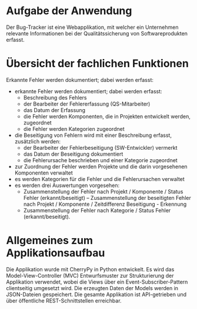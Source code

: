 # Aufgabe der Anwendung
Der Bug-Tracker ist eine Webapplikation, mit welcher ein Unternehmen 
relevante Informationen bei der Qualitätssicherung von Softwareprodukten erfasst.

# Übersicht der fachlichen Funktionen
Erkannte Fehler werden dokumentiert; dabei werden erfasst:

- erkannte Fehler werden dokumentiert; dabei werden erfasst:
    - Beschreibung des Fehlers
    - der Bearbeiter der Fehlererfassung (QS-Mitarbeiter)
    - das Datum der Erfassung
    - die Fehler werden Komponenten, die in Projekten entwickelt werden, zugeordnet
    - die Fehler werden Kategorien zugeordnet
- die Beseitigung von Fehlern wird mit einer Beschreibung erfasst, zusätzlich werden:
    - der Bearbeiter der Fehlerbeseitigung (SW-Entwickler) vermerkt
    - das Datum der Beseitigung dokumentiert
    - die Fehlerursache beschrieben und einer Kategorie zugeordnet
- zur Zuordnung der Fehler werden Projekte und die darin vorgesehenen Komponenten verwaltet
- es werden Kategorien für die Fehler und die Fehlerursachen verwaltet
- es werden drei Auswertungen vorgesehen:
    - Zusammenstellung der Fehler nach Projekt / Komponente / Status Fehler (erkannt/beseitigt)
    – Zusammenstellung der beseitigten Fehler nach Projekt / Komponente / Zeitdifferenz Beseitigung - Erkennung
    - Zusammenstellung der Fehler nach Kategorie / Status Fehler (erkannt/beseitigt).


# Allgemeines zum Applikationsaufbau
Die Applikation wurde mit CherryPy in Python entwickelt. Es wird das Model-View-Controller (MVC) Entwurfsmuster 
zur Strukturierung der Applikation verwendet, wobei die Views über ein Event-Subscriber-Pattern clientseitig umgesetzt wird.
Die erzeugten Daten der Models  werden in JSON-Dateien gespeichert. Die gesamte Applikation ist API-getrieben und über
öffentliche REST-Schnittstellen erreichbar.